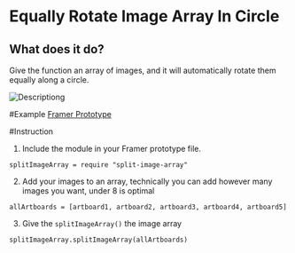 # Equally Rotate Image Array In Circle

## What does it do?
Give the function an array of images, and it will automatically rotate them equally along a circle. 

![Descriptiong](http://i.imgur.com/XFaGda2.png)

#Example
[Framer Prototype](http://share.framerjs.com/qhoqu1p9urk6/)

#Instruction
1. Include the module in your Framer prototype file.
```
splitImageArray = require "split-image-array"
```

2. Add your images to an array, technically you can add however many images you want, under 8 is optimal
```
allArtboards = [artboard1, artboard2, artboard3, artboard4, artboard5]
```

3. Give the `splitImageArray()` the image array
```
splitImageArray.splitImageArray(allArtboards)
```